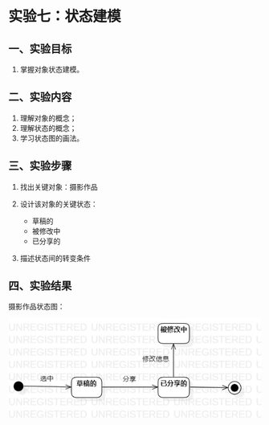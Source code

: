 # 实验七：状态建模

## 一、实验目标

1. 掌握对象状态建模。

## 二、实验内容

1. 理解对象的概念；
2. 理解状态的概念；
3. 学习状态图的画法。

## 三、实验步骤

1. 找出关键对象：摄影作品

2. 设计该对象的关键状态：
   - 草稿的
   - 被修改中
   - 已分享的
3. 描述状态间的转变条件

## 四、实验结果

摄影作品状态图：

![](./状态图.jpg)
